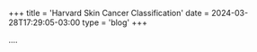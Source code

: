 +++
title = 'Harvard Skin Cancer Classification'
date = 2024-03-28T17:29:05-03:00
type = 'blog'
+++


....
